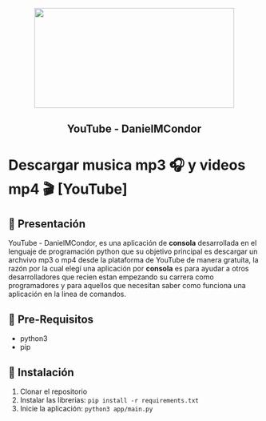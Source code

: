 <p align="center"> <img width="400" height="200" src="https://user-images.githubusercontent.com/81319650/181954470-1423479a-8f49-4391-b30e-49dff0033d0e.gif"></p>
<h2 align="center" size="14px"><b>YouTube - DanielMCondor</b></h1>

# Descargar musica mp3 :headphones: y videos mp4 :clapper: [YouTube]

## :large_blue_circle: Presentación
YouTube - DanielMCondor, es una aplicación de **consola** desarrollada en el lenguaje de programación python que su objetivo principal es descargar un
archvivo mp3 o mp4 desde la plataforma de YouTube de manera gratuita, la razón por la cual elegí una aplicación por **consola** es para ayudar a otros
desarrolladores que recien estan empezando su carrera como programadores y para aquellos que necesitan saber como funciona una aplicación en la linea de
comandos.

## :large_blue_circle: Pre-Requisitos
- python3
- pip

## :large_blue_circle: Instalación
1. Clonar el repositorio
2. Instalar las librerias: `pip install -r requirements.txt`
3. Inicie la aplicación: `python3 app/main.py`
